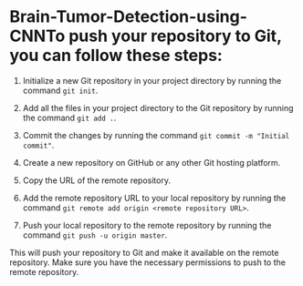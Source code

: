 # Brain-Tumor-Detection-using-CNNTo push your repository to Git, you can follow these steps:

1. Initialize a new Git repository in your project directory by running the command `git init`.

2. Add all the files in your project directory to the Git repository by running the command `git add .`.

3. Commit the changes by running the command `git commit -m "Initial commit"`.

4. Create a new repository on GitHub or any other Git hosting platform.

5. Copy the URL of the remote repository.

6. Add the remote repository URL to your local repository by running the command `git remote add origin <remote repository URL>`.

7. Push your local repository to the remote repository by running the command `git push -u origin master`.

This will push your repository to Git and make it available on the remote repository. Make sure you have the necessary permissions to push to the remote repository.